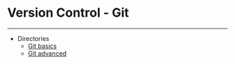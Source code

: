 # Version Control - Git
****************************

- Directories
  - [Git basics](https://github.com/Tikam02/DevOps-Guide/tree/master/CI-CD/git/git-basic-commands.md)
  - [Git advanced]()
